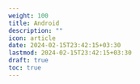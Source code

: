 ```yaml
---
weight: 100
title: Android
description: ""
icon: article
date: 2024-02-15T23:42:15+03:30
lastmod: 2024-02-15T23:42:15+03:30
draft: true
toc: true
---
```


